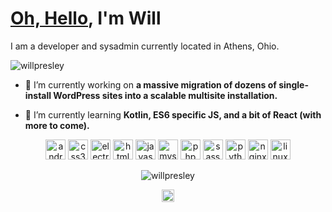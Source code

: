 # [Oh, Hello](https://www.youtube.com/watch?v=tfdMsxSjY3o), I'm Will
I am a developer and sysadmin currently located in Athens, Ohio.

<p align="left"> <img src="https://komarev.com/ghpvc/?username=willpresley" alt="willpresley" /> </p>

- 🔭 I’m currently working on **a massive migration of dozens of single-install WordPress sites into a scalable multisite installation.**

- 🌱 I’m currently learning **Kotlin, ES6 specific JS, and a bit of React (with more to come).**

<p align="center"><img src="https://devicons.github.io/devicon/devicon.git/icons/android/android-original-wordmark.svg" alt="android" width="32" height="32"/> <img src="https://devicons.github.io/devicon/devicon.git/icons/css3/css3-original-wordmark.svg" alt="css3" width="32" height="32"/> <img src="https://devicons.github.io/devicon/devicon.git/icons/electron/electron-original.svg" alt="electron" width="32" height="32"/> <img src="https://devicons.github.io/devicon/devicon.git/icons/html5/html5-original-wordmark.svg" alt="html5" width="32" height="32"/> <img src="https://devicons.github.io/devicon/devicon.git/icons/javascript/javascript-original.svg" alt="javascript" width="32" height="32"/> <img src="https://devicons.github.io/devicon/devicon.git/icons/mysql/mysql-original-wordmark.svg" alt="mysql" width="32" height="32"/> <img src="https://devicons.github.io/devicon/devicon.git/icons/php/php-original.svg" alt="php" width="32" height="32"/> <img src="https://devicons.github.io/devicon/devicon.git/icons/sass/sass-original.svg" alt="sass" width="32" height="32"/> <img src="https://devicons.github.io/devicon/devicon.git/icons/python/python-original-wordmark.svg" alt="python" width="32" height="32"/> <img src="https://devicons.github.io/devicon/devicon.git/icons/nginx/nginx-original.svg" alt="nginx" width="32" height="32"/> <img src="https://devicons.github.io/devicon/devicon.git/icons/linux/linux-original.svg" alt="linux" width="32" height="32"/></p><p align="center"> <img src="https://github-readme-stats.vercel.app/api?username=willpresley&show_icons=true" alt="willpresley" /> </p>

<p align="center">
<a href="https://stackoverflow.com/users/3246396" target="blank"><img align="center" src="https://cdn.jsdelivr.net/npm/simple-icons@3.0.1/icons/stackoverflow.svg" alt="3246396" height="20" width="20" /></a>
</p>
